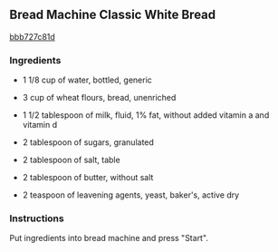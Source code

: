 ## Bread Machine Classic White Bread

[bbb727c81d](https://recipeland.com/recipe/v/bread-machine-classic-white-bre-35841)

### Ingredients

 - 1 1/8 cup of water, bottled, generic

 - 3 cup of wheat flours, bread, unenriched

 - 1 1/2 tablespoon of milk, fluid, 1% fat, without added vitamin a and vitamin d

 - 2 tablespoon of sugars, granulated

 - 2 tablespoon of salt, table

 - 2 tablespoon of butter, without salt

 - 2 teaspoon of leavening agents, yeast, baker's, active dry

### Instructions

Put ingredients into bread machine and press "Start".